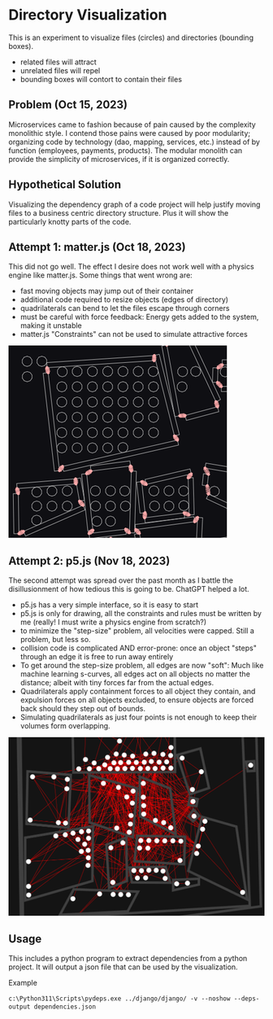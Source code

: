 # Directory Visualization

This is an experiment to visualize files (circles) and directories (bounding boxes).

* related files will attract
* unrelated files will repel
* bounding boxes will contort to contain their files

## Problem (Oct 15, 2023)

Microservices came to fashion because of pain caused by the complexity monolithic style. I contend those pains were caused by poor modularity; organizing code by technology (dao, mapping, services, etc.) instead of by function (employees, payments, products).  The modular monolith can provide the simplicity of microservices, if it is organized correctly.

## Hypothetical Solution

Visualizing the dependency graph of a code project will help justify moving files to a business centric directory structure.  Plus it will show the particularly knotty parts of the code.

## Attempt 1: matter.js (Oct 18, 2023)

This did not go well.  The effect I desire does not work well with a physics engine like matter.js.  Some things that went wrong are:

* fast moving objects may jump out of their container
* additional code required to resize objects (edges of directory)
* quadrilaterals can bend to let the files escape through corners
* must be careful with force feedback: Energy gets added to the system, making it unstable
* matter.js "Constraints" can not be used to simulate attractive forces

![img_1.png](docs/img_1.png)

## Attempt 2: p5.js (Nov 18, 2023)

The second attempt was spread over the past month as I battle the disillusionment of how tedious this is going to be.  ChatGPT helped a lot.

* p5.js has a very simple interface, so it is easy to start
* p5.js is only for drawing, all the constraints and rules must be written by me (really!  I must write a physics engine from scratch?)
* to minimize the "step-size" problem, all velocities were capped.  Still a problem, but less so.
* collision code is complicated AND error-prone: once an object "steps" through an edge it is free to run away entirely
* To get around the step-size problem, all edges are now "soft": Much like machine learning s-curves, all edges act on all objects no matter the distance; albeit with tiny forces far from the actual edges.
* Quadrilaterals apply containment forces to all object they contain, and expulsion forces on all objects excluded, to ensure objects are forced back should they step out of bounds.
* Simulating quadrilaterals as just four points is not enough to keep their volumes form overlapping.


![img.png](docs/img3.png)

## Usage

This includes a python program to extract dependencies from a python project.  It will output a json file that can be used by the visualization.

Example

    c:\Python311\Scripts\pydeps.exe ../django/django/ -v --noshow --deps-output dependencies.json
